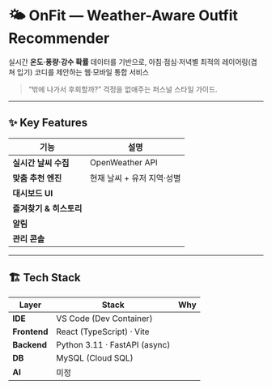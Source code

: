 # 🌤️ OnFit — Weather-Aware Outfit Recommender

실시간 **온도·풍량·강수 확률** 데이터를 기반으로, 아침·점심·저녁별 최적의 레이어링(겹쳐 입기) 코디를 제안하는 웹·모바일 통합 서비스
> “밖에 나가서 후회할까?” 걱정을 없애주는 퍼스널 스타일 가이드.

---

## ✨ Key Features
| 기능 | 설명 |
|------|------|
| **실시간 날씨 수집** | OpenWeather API
| **맞춤 추천 엔진** | 현재 날씨 + 유저 지역·성별
| **대시보드 UI** | 
| **즐겨찾기 & 히스토리** | 
| **알림** | 
| **관리 콘솔** | 

---


## 🏗️ Tech Stack
| Layer | Stack | Why |
|-------|-------|-----|
| **IDE** | VS Code (Dev Container) 
| **Frontend** | React (TypeScript) · Vite 
| **Backend** | Python 3.11 · FastAPI (async)
| **DB** | MySQL (Cloud SQL) | 
| **AI** | 미정

